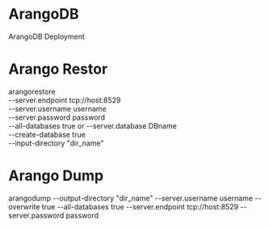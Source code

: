 # ArangoDB
ArangoDB Deployment
# Arango Restor 
arangorestore \
  --server.endpoint tcp://host:8529 \
  --server.username username \
  --server.password password \
  --all-databases true
  or
  --server.database DBname \
  --create-database true \
  --input-directory "dir_name"
# Arango Dump
arangodump 
--output-directory "dir_name" 
--server.username username
--overwrite true
--all-databases true
--server.endpoint tcp://host:8529
--server.password password


